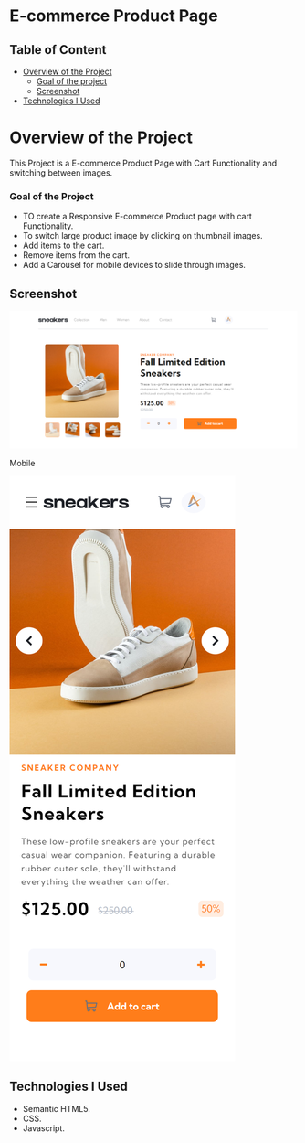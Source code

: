 # E-commerce Product Page
 
 ## Table of Content

 * [Overview of the Project](#overview-of-the-project)
      * [Goal of the project](#goal-of-the-project)
      * [Screenshot](#screenshot)
 * [Technologies I Used](#technologies-i-used)

# Overview of the Project
This Project is a E-commerce Product Page with Cart Functionality and switching between images.

### Goal of the Project
* TO create a Responsive E-commerce Product page with cart Functionality.
* To switch large product image by clicking on thumbnail images.
* Add items to the cart.
* Remove items from the cart.
* Add a Carousel for mobile devices to slide through images.

## Screenshot

![](images/E-commerce-product-page.png)

Mobile

![](images/E-commerce-product-page-mobile.png)


## Technologies I Used
* Semantic HTML5.
* CSS.
* Javascript.
